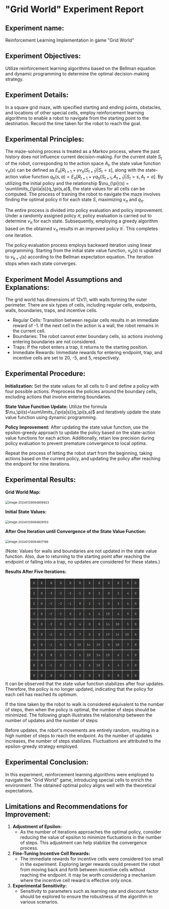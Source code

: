 ﻿# "Grid World" Experiment Report

## **Experiment name:**

Reinforcement Learning Implementation in game "Grid World"

## Experiment Objectives:

Utilize reinforcement learning algorithms based on the Bellman equation and dynamic programming to determine the optimal decision-making strategy.

## **Experiment Details:**

In a square grid maze, with specified starting and ending points, obstacles, and locations of other special cells, employ reinforcement learning algorithms to enable a robot to navigate from the starting point to the destination. Record the time taken for the robot to reach the goal.

## Experimental Principles:

The maze-solving process is treated as a Markov process, where the past history does not influence current decision-making. For the current state $S_t$ of the robot, corresponding to the action space $A_t$, the state value function $v_{\pi}(s)$ can be defined as $E_{\pi}[R_{t+1} + \gamma v_{\pi}(S_{t+1})|S_{t}=s]$, along with the state-action value function $q_\mathrm{\pi}(s,a) = E_\pi[R_{t+1} + \gamma q_\pi(S_{t+1},A_{t+1})|S_t=s,A_t=a]$. By utilizing the initial policy and the relationship $\nu_{\pi}(s) = \sum\limits_{\pi(a|s)}q_\pi(s,a)$, the state values for all cells can be computed. The process of training the robot to navigate the maze involves finding the optimal policy $π$ for each state $S$, maximizing $v_π$ and $q_π$.

The entire process is divided into policy evaluation and policy improvement. Under a randomly assigned policy $π$, policy evaluation is carried out to determine $v_π$ for each state. Subsequently, employing a greedy algorithm based on the obtained $v_π$ results in an improved policy $π^′$. This completes one iteration.

The policy evaluation process employs backward iteration using linear programming. Starting from the initial state value function, $\nu_{k}(s)$ is updated to $\nu_{k+1}(s)$ according to the Bellman expectation equation. The iteration stops when each state converges.

## Experiment Model Assumptions and Explanations:

The grid world has dimensions of 12x11, with walls forming the outer perimeter. There are six types of cells, including regular cells, endpoints, walls, boundaries, traps, and incentive cells.

- Regular Cells: Transition between regular cells results in an immediate reward of -1. If the next cell in the action is a wall, the robot remains in the current cell.
- Boundaries: The robot cannot enter boundary cells, so actions involving entering boundaries are not considered.
- Traps: If the robot enters a trap, it returns to the starting position.
- Immediate Rewards: Immediate rewards for entering endpoint, trap, and incentive cells are set to 20, -5, and 5, respectively.

## **Experimental Procedure:**

**Initialization:** Set the state values for all cells to 0 and define a policy with four possible actions. Preprocess the policies around the boundary cells, excluding actions that involve entering boundaries.

**State Value Function Update:** Utilize the formula $\nu_\pi(s)=\sum\limits_{\pi(a|s)}q_\pi(s,a)$ and iteratively update the state value function using dynamic programming.

**Policy Improvement:** After updating the state value function, use the epsilon-greedy approach to update the policy based on the state-action value functions for each action. Additionally, retain low precision during policy evaluation to prevent premature convergence to local optima.

Repeat the process of letting the robot start from the beginning, taking actions based on the current policy, and updating the policy after reaching the endpoint for nine iterations.

## **Experimental Results:**

**Grid World Map:** 

<img src="C:\Users\admin\AppData\Roaming\Typora\typora-user-images\map.png" alt="image-20240129094859923" style="zoom:67%;" />

**Initial State Values:** 

<img src="C:\Users\admin\AppData\Roaming\Typora\typora-user-images\image-20240129094829153.png" alt="image-20240129094829153" style="zoom:67%;" />

**After One Iteration until Convergence of the State Value Function:** 

<img src="C:\Users\admin\AppData\Roaming\Typora\typora-user-images\image-20240129094807196.png" alt="image-20240129094807196" style="zoom:67%;" />

(Note: Values for walls and boundaries are not updated in the state value function. Also, due to returning to the starting point after reaching the endpoint or falling into a trap, no updates are considered for these states.)

**Results After Five Iterations:** 
<div align=center>
<img src="https://github.com/algellar/Grid_world/blob/main/figure/fifth.png" width = "350" height = "320" />
</div>
It can be observed that the state value function stabilizes after four updates. Therefore, the policy is no longer updated, indicating that the policy for each cell has reached its optimum.

If the time taken by the robot to walk is considered equivalent to the number of steps, then when the policy is optimal, the number of steps should be minimized. The following graph illustrates the relationship between the number of updates and the number of steps:

Before updates, the robot's movements are entirely random, resulting in a high number of steps to reach the endpoint. As the number of updates increases, the number of steps stabilizes. Fluctuations are attributed to the epsilon-greedy strategy employed.

## **Experimental Conclusion:**

In this experiment, reinforcement learning algorithms were employed to navigate the "Grid World" game, introducing special cells to enrich the environment. The obtained optimal policy aligns well with the theoretical expectations.

## **Limitations and Recommendations for Improvement:**

1. **Adjustment of Epsilon:**
   - As the number of iterations approaches the optimal policy, consider reducing the value of epsilon to minimize fluctuations in the number of steps. This adjustment can help stabilize the convergence process.
2. **Fine-Tuning Incentive Cell Rewards:**
   - The immediate rewards for incentive cells were considered too small in the experiment. Exploring larger rewards could prevent the robot from moving back and forth between incentive cells without reaching the endpoint. It may be worth considering a mechanism where the incentive cell reward is effective only once.
3. **Experimental Sensitivity:**
   - Sensitivity to parameters such as learning rate and discount factor should be explored to ensure the robustness of the algorithm in various scenarios.

